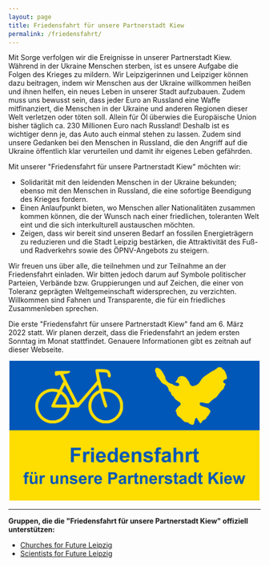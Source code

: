 ```yaml
---
layout: page
title: Friedensfahrt für unsere Partnerstadt Kiew
permalink: /friedensfahrt/
---
```


Mit Sorge verfolgen wir die Ereignisse in unserer Partnerstadt Kiew. Während in der Ukraine Menschen sterben, ist es unsere Aufgabe die Folgen des Krieges 
zu mildern. Wir Leipzigerinnen und Leipziger können dazu beitragen, indem wir Menschen aus der Ukraine willkommen heißen und ihnen helfen, ein neues Leben 
in unserer Stadt aufzubauen. Zudem muss uns bewusst sein, dass jeder Euro an Russland eine Waffe mitfinanziert, die Menschen in der Ukraine und anderen 
Regionen dieser Welt verletzen oder töten soll. Allein für Öl überwies die Europäische Union bisher täglich ca. 230 Millionen Euro nach Russland! 
Deshalb ist es wichtiger denn je, das Auto auch einmal stehen zu lassen. Zudem sind unsere Gedanken bei den Menschen in Russland, die den Angriff auf 
die Ukraine öffentlich klar verurteilen und damit ihr eigenes Leben gefährden.

Mit unserer "Friedensfahrt für unsere Partnerstadt Kiew" möchten wir:
<ul>
<li>Solidarität mit den leidenden Menschen in der Ukraine bekunden; ebenso mit den Menschen in Russland, die eine sofortige Beendigung des Krieges fordern.</li>
<li>Einen Anlaufpunkt bieten, wo Menschen aller Nationalitäten zusammen kommen können, die der Wunsch nach einer friedlichen, toleranten Welt eint und die sich 
  interkulturell austauschen möchten.</li>
<li>Zeigen, dass wir bereit sind unseren Bedarf an fossilen Energieträgern zu reduzieren und die Stadt Leipzig bestärken, die Attraktivität des Fuß- und 
  Radverkehrs sowie des ÖPNV-Angebots zu steigern.</li>
</ul>

Wir freuen uns über alle, die teilnehmen und zur Teilnahme an der Friedensfahrt einladen. Wir bitten jedoch darum auf Symbole politischer Parteien, Verbände bzw. Gruppierungen und auf Zeichen, die einer von Toleranz geprägten Weltgemeinschaft widersprechen, zu verzichten. Willkommen sind Fahnen und Transparente, die für ein friedliches Zusammenleben sprechen.
 
Die erste "Friedensfahrt für unsere Partnerstadt Kiew" fand am 6. März 2022 statt. Wir planen derzeit, dass die Friedensfahrt an jedem ersten Sonntag im Monat stattfindet. Genauere Informationen gibt es zeitnah auf dieser Webseite.

<p style="text-align: center">
<img src="/images/Friedensfahrt.png" width="500"> 
</p>  
  
<hr>

<b>Gruppen, die die "Friedensfahrt für unsere Partnerstadt Kiew" offiziell unterstützen:</b>
<br>

<ul>
<li><a href="https://www.instagram.com/cffleipzig/" target="blank">Churches for Future Leipzig</a></li>
<li><a href="https://s4f-leipzig.de/" target="blank">Scientists for Future Leipzig</a></li>
</ul>

